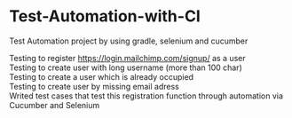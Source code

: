 # Test-Automation-with-CI
Test Automation project by using gradle, selenium and cucumber

Testing to register https://login.mailchimp.com/signup/ as a user<br />
Testing to create user with long username (more than 100 char)<br />
Testing to create a user which is already occupied<br />
Testing to create user by missing email adress<br />
Writed test cases that test this registration function through automation via Cucumber and Selenium

